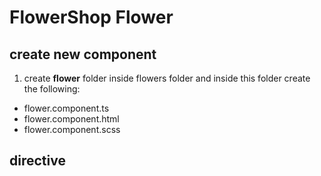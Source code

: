 # FlowerShop Flower

## create new component

1. create <b>flower</b> folder inside flowers folder and inside this folder create the following:
  - flower.component.ts
  - flower.component.html
  - flower.component.scss


## directive
